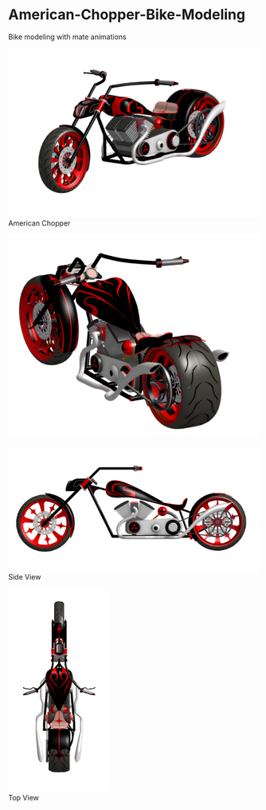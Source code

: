 # American-Chopper-Bike-Modeling
Bike modeling with mate animations


![American Chopper](https://github.com/OmkarBharambe/American-Chopper-Bike-Modeling/blob/main/Images/Chopper_isometric.png)<br>
American Chopper


![](https://github.com/OmkarBharambe/American-Chopper-Bike-Modeling/blob/main/Images/Chopper_isometricback.png)

![Side View](https://github.com/OmkarBharambe/American-Chopper-Bike-Modeling/blob/main/Images/Chopper_sideview.png)<br>
Side View


![Top View](https://github.com/OmkarBharambe/American-Chopper-Bike-Modeling/blob/main/Images/Chopper_topview.png)<br>
Top View


